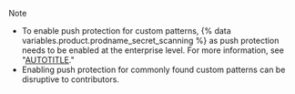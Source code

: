 > [!NOTE]
> * To enable push protection for custom patterns, {% data variables.product.prodname_secret_scanning %} as push protection needs to be enabled at the enterprise level. For more information, see "[AUTOTITLE](/code-security/secret-scanning/protecting-pushes-with-secret-scanning#enabling-secret-scanning-as-a-push-protection-for-your-enterprise)."
> * Enabling push protection for commonly found custom patterns can be disruptive to contributors.
